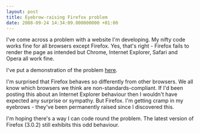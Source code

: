 ```yaml
---
layout: post
title: Eyebrow-raising Firefox problem
date: 2008-09-24 14:34:09.000000000 +01:00
---
```

I've come across a problem with a website I'm developing. My nifty code works fine for all browsers except Firefox. Yes, that's right - Firefox fails to render the page as intended but Chrome, Internet Explorer, Safari and Opera all work fine.

I've put a demonstration of the problem <a title="Firefox problem" href="http://dev.dominicsayers.com/" target="_blank">here</a>.

I'm surprised that Firefox behaves so differently from other browsers. We all know which browsers we think are non-standards-compliant. If I'd been posting this about an Internet Explorer behaviour then I wouldn't have expected any surprise or sympathy. But Firefox. I'm getting cramp in my eyebrows - they've been permanently raised since I discovered this.

I'm hoping there's a way I can code round the problem. The latest version of Firefox (3.0.2) still exhibits this odd behaviour.
